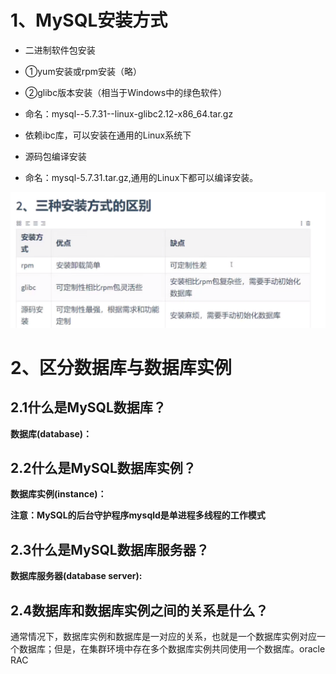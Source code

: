 # 1、MySQL安装方式

- 二进制软件包安装

- ①yum安装或rpm安装（略）

- ②glibc版本安装（相当于Windows中的绿色软件）

- 命名：mysql--5.7.31--linux-glibc2.12-x86_64.tar.gz

- 依赖ibc库，可以安装在通用的Linux系统下

- 源码包编译安装

- 命名：mysql-5.7.31.tar.gz,通用的Linux下都可以编译安装。

![](images/WEBRESOURCE2aa8c99579067ce9da80645ed97cdb00截图.png)

# 2、区分数据库与数据库实例

## 2.1什么是MySQL数据库？

**数据库(database)：**

## 2.2什么是MySQL数据库实例？

**数据库实例(instance)：**

**注意：MySQL的后台守护程序mysqld是单进程多线程的工作模式**

## 2.3什么是MySQL数据库服务器？

**数据库服务器(database server):**

## 2.4数据库和数据库实例之间的关系是什么？

通常情况下，数据库实例和数据库是一对应的关系，也就是一个数据库实例对应一个数据库；但是，在集群环境中存在多个数据库实例共同使用一个数据库。oracle RAC